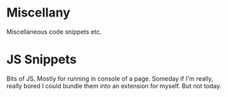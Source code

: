 # Miscellany
Miscellaneous code snippets etc.

# JS Snippets
Bits of JS. Mostly for running in console of a page. Someday if I'm really, really bored I could bundle them into an extension for myself. But not today.